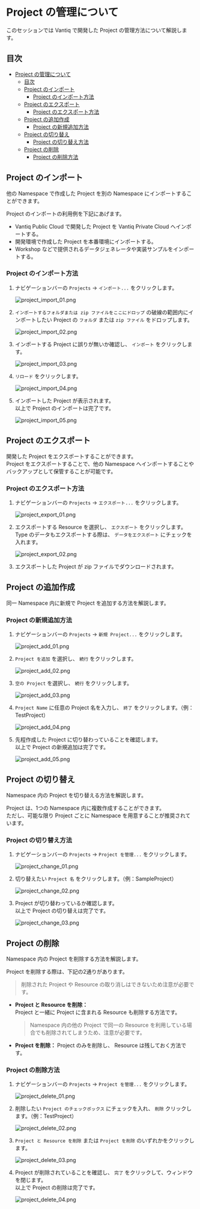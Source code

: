 # Project の管理について

このセッションでは Vantiq で開発した Project の管理方法について解説します。

## 目次

- [Project の管理について](#project-の管理について)
  - [目次](#目次)
  - [Project のインポート](#project-のインポート)
    - [Project のインポート方法](#project-のインポート方法)
  - [Project のエクスポート](#project-のエクスポート)
    - [Project のエクスポート方法](#project-のエクスポート方法)
  - [Project の追加作成](#project-の追加作成)
    - [Project の新規追加方法](#project-の新規追加方法)
  - [Project の切り替え](#project-の切り替え)
    - [Project の切り替え方法](#project-の切り替え方法)
  - [Project の削除](#project-の削除)
    - [Project の削除方法](#project-の削除方法)

## Project のインポート

他の Namespace で作成した Project を別の Namespace にインポートすることができます。  

Project のインポートの利用例を下記にあげます。  

- Vantiq Public Cloud で開発した Project を Vantiq Private Cloud へインポートする。
- 開発環境で作成した Project を本番環境にインポートする。
- Workshop などで提供されるデータジェネレータや実装サンプルをインポートする。

### Project のインポート方法

1. ナビゲーションバーの `Projects` → `インポート...` をクリックします。  

   ![project_import_01.png](./imgs/project_import_01.png)

1. `インポートするフォルダまたは zip ファイルをここにドロップ` の破線の範囲内にインポートしたい Project の `フォルダ` または `zip ファイル` をドロップします。  

   ![project_import_02.png](./imgs/project_import_02.png)

1. インポートする Project に誤りが無いか確認し、 `インポート` をクリックします。  

   ![project_import_03.png](./imgs/project_import_03.png)

1. `リロード` をクリックします。  

   ![project_import_04.png](./imgs/project_import_04.png)

1. インポートした Project が表示されます。  
   以上で Project のインポートは完了です。  

   ![project_import_05.png](./imgs/project_import_05.png)

## Project のエクスポート

開発した Project をエクスポートすることができます。  
Project をエクスポートすることで、他の Namespace へインポートすることやバックアップとして保管することが可能です。  

### Project のエクスポート方法

1. ナビゲーションバーの `Projects` → `エクスポート...` をクリックします。  

   ![project_export_01.png](./imgs/project_export_01.png)

1. エクスポートする Resource を選択し、 `エクスポート` をクリックします。  
   Type のデータもエクスポートする際は、 `データをエクスポート` にチェックを入れます。  

   ![project_export_02.png](./imgs/project_export_02.png)

1. エクスポートした Project が zip ファイルでダウンロードされます。  

## Project の追加作成

同一 Namespace 内に新規で Project を追加する方法を解説します。  

### Project の新規追加方法

1. ナビゲーションバーの `Projects` → `新規 Project...` をクリックします。  

   ![project_add_01.png](./imgs/project_add_01.png)

1. `Project を追加` を選択し、 `続行` をクリックします。  

   ![project_add_02.png](./imgs/project_add_02.png)

1. `空の Project` を選択し、 `続行` をクリックします。  

   ![project_add_03.png](./imgs/project_add_03.png)

1. `Project Name` に任意の Project 名を入力し、 `終了` をクリックします。（例：TestProject）  

   ![project_add_04.png](./imgs/project_add_04.png)

1. 先程作成した Project に切り替わっていることを確認します。  
   以上で Project の新規追加は完了です。  

   ![project_add_05.png](./imgs/project_add_05.png)

## Project の切り替え

Namespace 内の Project を切り替える方法を解説します。  

Project は、1つの Namespace 内に複数作成することができます。  
ただし、可能な限り Project ごとに Namespace を用意することが推奨されています。  

### Project の切り替え方法

1. ナビゲーションバーの `Projects` → `Project を管理...` をクリックします。  

   ![project_change_01.png](./imgs/project_change_01.png)

1. 切り替えたい `Project 名` をクリックします。（例：SampleProject）  

   ![project_change_02.png](./imgs/project_change_02.png)

1. Project が切り替わっているか確認します。  
   以上で Project の切り替えは完了です。  

   ![project_change_03.png](./imgs/project_change_03.png)

## Project の削除

Namespace 内の Project を削除する方法を解説します。  

Project を削除する際は、下記の2通りがあります。  
> 削除された Project や Resource の取り消しはできないため注意が必要です。  

- **Project と Resource を削除：**  
  Project と一緒に Project に含まれる Resource も削除する方法です。  
  > Namespace 内の他の Project で同一の Resource を利用している場合でも削除されてしまうため、注意が必要です。  
- **Project を削除：** Project のみを削除し、 Resource は残しておく方法です。

### Project の削除方法

1. ナビゲーションバーの `Projects` → `Project を管理...` をクリックします。  

   ![project_delete_01.png](./imgs/project_delete_01.png)

1. 削除したい `Project のチェックボックス` にチェックを入れ、 `削除` クリックします。（例：TestProject）  

   ![project_delete_02.png](./imgs/project_delete_02.png)

1. `Project と Resource を削除` または `Project を削除` のいずれかをクリックします。  

   ![project_delete_03.png](./imgs/project_delete_03.png)

1. Project が削除されていることを確認し、 `完了` をクリックして、ウィンドウを閉じます。  
   以上で Project の削除は完了です。  

   ![project_delete_04.png](./imgs/project_delete_04.png)
